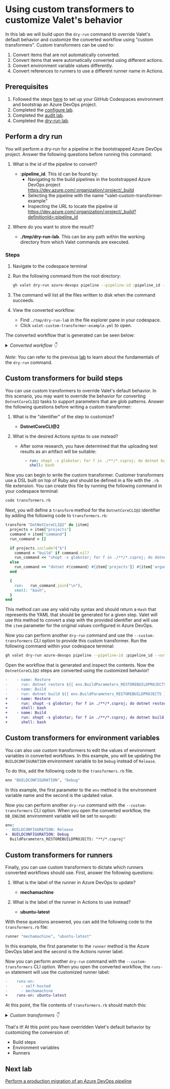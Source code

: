 # Using custom transformers to customize Valet's behavior

In this lab we will build upon the `dry-run` command to override Valet's default behavior and customize the converted workflow using "custom transformers". Custom transformers can be used to:

1. Convert items that are not automatically converted.
2. Convert items that were automatically converted using different actions.
3. Convert environment variable values differently.
4. Convert references to runners to use a different runner name in Actions.

## Prerequisites

1. Followed the steps [here](./readme.md#configure-your-codespace) to set up your GitHub Codespaces environment and bootstrap an Azure DevOps project.
2. Completed the [configure lab](./1-configure-lab.md#configuring-credentials).
3. Completed the [audit lab](./2-audit.md).
4. Completed the [dry-run lab](./3-dry-run.md).

## Perform a dry run

You will perform a dry-run for a pipeline in the bootstrapped Azure DevOps project. Answer the following questions before running this command:

1. What is the id of the pipeline to convert?
    - __:pipeline_id__. This id can be found by:
      - Navigating to the build pipelines in the bootstrapped Azure DevOps project <https://dev.azure.com/:organization/:project/_build>
      - Selecting the pipeline with the name "valet-custom-transformer-example"
      - Inspecting the URL to locate the pipeline id <https://dev.azure.com/:organization/:project/_build?definitionId=:pipeline_id>

2. Where do you want to store the result?
    - __./tmp/dry-run-lab__. This can be any path within the working directory from which Valet commands are executed.

### Steps

1. Navigate to the codespace terminal
2. Run the following command from the root directory:

    ```bash
    gh valet dry-run azure-devops pipeline --pipeline-id :pipeline_id --output-dir tmp/dry-run-lab
    ```

3. The command will list all the files written to disk when the command succeeds.
4. View the converted workflow:
    - Find `./tmp/dry-run-lab` in the file explorer pane in your codespace.
    - Click `valet-custom-transformer-example.yml` to open.

The converted workflow that is generated can be seen below:

<details>
  <summary><em>Converted workflow 👇</em></summary>

```yaml
name: valet-bootstrap/pipelines/valet-custom-transformer-example
on:
  push:
    branches:
    - "*"
env:
  BUILDCONFIGURATION: Release
  BuildParameters_RESTOREBUILDPROJECTS: "**/*.csproj"
jobs:
  Job_1:
    name: Agent job 1
    runs-on:
      - self-hosted
      - mechamachine
    steps:
    - name: checkout
      uses: actions/checkout@v2
    - uses: actions/checkout@v2
    - name: Use Node 10.16.3
      uses: actions/setup-node@v2
      with:
        node-version: 10.16.3
    - name: Restore
      run: dotnet restore ${{ env.BuildParameters_RESTOREBUILDPROJECTS }}
    - name: Build
      run: dotnet build ${{ env.BuildParameters_RESTOREBUILDPROJECTS }} --configuration ${{ env.BUILDCONFIGURATION }}
```

</details>

_Note_: You can refer to the previous [lab](./3-dry-run.md) to learn about the fundamentals of the `dry-run` command.

## Custom transformers for build steps

You can use custom transformers to override Valet's default behavior. In this scenario, you may want to override the behavior for converting `DotnetCoreCLI@2` tasks to support parameters that are glob patterns. Answer the following questions before writing a custom transformer:

1. What is the "identifier" of the step to customize?
    - __DotnetCoreCLI@2__

2. What is the desired Actions syntax to use instead?
    - After some research, you have determined that the uploading test results as an artifact will be suitable:

      ```yaml
        - run: shopt -s globstar; for f in ./**/*.csproj; do dotnet build $f --configuration ${{ env.BUILDCONFIGURATION }} ; done
          shell: bash
      ```

Now you can begin to write the custom transformer. Customer transformers use a DSL built on top of Ruby and should be defined in a file with the `.rb` file extension. You can create this file by running the following command in your codespace terminal:

```bash
code transformers.rb
```

Next, you will define a `transform` method for the `DotnetCoreCLI@2` identifier by adding the following code to `transformers.rb`:

```ruby
transform "DotNetCoreCLI@2" do |item|
  projects = item["projects"]
  command = item["command"]
  run_command = []

  if projects.include?("$")
    command = "build" if command.nil?
    run_command << "shopt -s globstar; for f in ./**/*.csproj; do dotnet #{command} $f #{item['arguments']} ; done"
  else
    run_command << "dotnet #{command} #{item['projects']} #{item['arguments']}"
  end

  {
    run:   run_command.join("\n"),
    shell: "bash",
  }
end
```

This method can use any valid ruby syntax and should return a `Hash` that represents the YAML that should be generated for a given step. Valet will use this method to convert a step with the provided identifier and will use the `item` parameter for the original values configured in Azure DevOps.

Now you can perform another `dry-run` command and use the `--custom-transformers` CLI option to provide this custom transformer. Run the following command within your codespace terminal:

```bash
gh valet dry-run azure-devops pipeline --pipeline-id :pipeline_id --output-dir tmp/dry-run-lab --custom-transformers transformers.rb
```

Open the workflow that is generated and inspect the contents. Now the `DotnetCoreCLI@2` steps are converted using the customized behavior!

```diff
-    - name: Restore
-      run: dotnet restore ${{ env.BuildParameters_RESTOREBUILDPROJECTS }}
-    - name: Build
-      run: dotnet build ${{ env.BuildParameters_RESTOREBUILDPROJECTS }} --configuration ${{ env.BUILDCONFIGURATION }}
+    - name: Restore
+      run: shopt -s globstar; for f in ./**/*.csproj; do dotnet restore $f  ; done
+      shell: bash
+    - name: Build
+      run: shopt -s globstar; for f in ./**/*.csproj; do dotnet build $f --configuration ${{ env.BUILDCONFIGURATION }} ; done
+      shell: bash
```

## Custom transformers for environment variables

You can also use custom transformers to edit the values of environment variables in converted workflows. In this example, you will be updating the `BUILDCONFIGURATION` environment variable to be `Debug` instead of `Release`.

To do this, add the following code to the `transformers.rb` file.

```ruby
env "BUILDCONFIGURATION", "Debug"
```

In this example, the first parameter to the `env` method is the environment variable name and the second is the updated value.

Now you can perform another `dry-run` command with the `--custom-transformers` CLI option.  When you open the converted workflow, the `DB_ENGINE` environment variable will be set to `mongodb`:

```diff
env:
-  BUILDCONFIGURATION: Release
+  BUILDCONFIGURATION: Debug
  BuildParameters_RESTOREBUILDPROJECTS: "**/*.csproj"
```

## Custom transformers for runners

Finally, you can use custom transformers to dictate which runners converted workflows should use. First, answer the following questions:

1. What is the label of the runner in Azure DevOps to update?
    - __mechamachine__

2. What is the label of the runner in Actions to use instead?
    - __ubuntu-latest__

With these questions answered, you can add the following code to the `transformers.rb` file:

```ruby
runner "mechamachine", "ubuntu-latest"
```

In this example, the first parameter to the `runner` method is the Azure DevOps label and the second is the Actions runner label.

Now you can perform another `dry-run` command with the `--custom-transformers` CLI option.  When you open the converted workflow, the `runs-on` statement will use the customized runner label:

```diff
-    runs-on:
-      - self-hosted
-      - mechamachine
+    runs-on: ubuntu-latest
```

At this point, the file contents of `transformers.rb` should match this:

<details>
  <summary><em>Custom transformers 👇</em></summary>

```ruby
transform "DotNetCoreCLI@2" do |item|
  projects = item["projects"]
  command = item["command"]
  run_command = []

  if projects.include?("$")
    command = "build" if command.nil?
    run_command << "shopt -s globstar; for f in ./**/*.csproj; do dotnet #{command} $f #{item['arguments']} ; done"
  else
    run_command << "dotnet #{command} #{item['projects']} #{item['arguments']}"
  end

  {
    shell: "bash",
    run:   run_command.join("\n")
  }
end

env "BUILDCONFIGURATION", "Debug"

runner "mechamachine", "ubuntu-latest"
```

</details>

That's it! At this point you have overridden Valet's default behavior by customizing the conversion of:

- Build steps
- Environment variables
- Runners

## Next lab

[Perform a production migration of an Azure DevOps pipeline](6-migrate.md)
